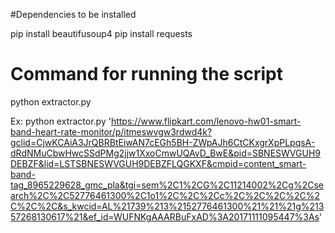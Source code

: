#Dependencies to be installed

pip install beautifusoup4
pip install requests

# Command for running the script

python extractor.py <url>

Ex: python extractor.py 'https://www.flipkart.com/lenovo-hw01-smart-band-heart-rate-monitor/p/itmeswvgw3rdwd4k?gclid=CjwKCAiA3JrQBRBtEiwAN7cEGh5BH-ZWpAJh6CtCKxgrXpPLpqsA-dRdNMuCbwHwcSSdPMg2jjw1XxoCmwUQAvD_BwE&pid=SBNESWVGUH9DEBZF&lid=LSTSBNESWVGUH9DEBZFLQGKXF&cmpid=content_smart-band-tag_8965229628_gmc_pla&tgi=sem%2C1%2CG%2C11214002%2Cg%2Csearch%2C%2C52776461300%2C1o1%2C%2C%2Cc%2C%2C%2C%2C%2C%2C%2C&s_kwcid=AL%21739%213%2152776461300%21%21%21g%21357268130617%21&ef_id=WUFNKgAAARBuFxAD%3A20171111095447%3As'